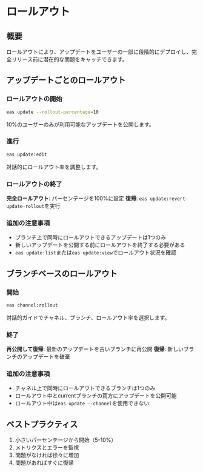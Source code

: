 # ロールアウト

## 概要

ロールアウトにより、アップデートをユーザーの一部に段階的にデプロイし、完全リリース前に潜在的な問題をキャッチできます。

## アップデートごとのロールアウト

### ロールアウトの開始

```bash
eas update --rollout-percentage=10
```

10%のユーザーのみが利用可能なアップデートを公開します。

### 進行

```bash
eas update:edit
```

対話的にロールアウト率を調整します。

### ロールアウトの終了

**完全ロールアウト**: パーセンテージを100%に設定
**復帰**: `eas update:revert-update-rollout`を実行

### 追加の注意事項

- ブランチ上で同時にロールアウトできるアップデートは1つのみ
- 新しいアップデートを公開する前にロールアウトを終了する必要がある
- `eas update:list`または`eas update:view`でロールアウト状況を確認

## ブランチベースのロールアウト

### 開始

```bash
eas channel:rollout
```

対話的ガイドでチャネル、ブランチ、ロールアウト率を選択します。

### 終了

**再公開して復帰**: 最新のアップデートを古いブランチに再公開
**復帰**: 新しいブランチのアップデートを破棄

### 追加の注意事項

- チャネル上で同時にロールアウトできるブランチは1つのみ
- ロールアウト中とcurrentブランチの両方にアップデートを公開可能
- ロールアウト中は`eas update --channel`を使用できない

## ベストプラクティス

1. 小さいパーセンテージから開始（5-10%）
2. メトリクスとエラーを監視
3. 問題がなければ徐々に増加
4. 問題があればすぐに復帰
